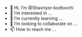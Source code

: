 - 👋 Hi, I’m @Shaxriyor-kodlovchi
- 👀 I’m interested in ...
- 🌱 I’m currently learning ...
- 💞️ I’m looking to collaborate on ...
- 📫 How to reach me ...

<!---
Shaxriyor-kodlovchi/Shaxriyor-kodlovchi is a ✨ special ✨ repository because its `README.md` (this file) appears on your GitHub profile.
You can click the Preview link to take a look at your changes.
--->

